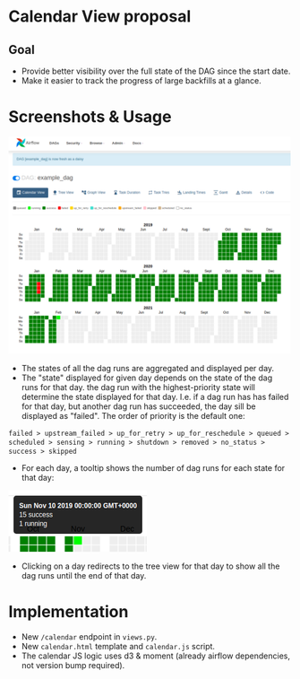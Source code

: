 # Calendar View proposal

## Goal
- Provide better visibility over the full state of the DAG since the start date.
- Make it easier to track the progress of large backfills at a glance.

# Screenshots & Usage
![screenshot](./view.png)

- The states of all the dag runs are aggregated and displayed per day.
- The "state" displayed for given day depends on the state of the dag runs for that day. the dag run with the
highest-priority state will determine the state displayed for that day.
I.e. if a dag run has has failed for that day, but another dag run has succeeded, the day sill be displayed as "failed".
The order of priority is the default one:
```
failed > upstream_failed > up_for_retry > up_for_reschedule > queued > scheduled > sensing > running > shutdown > removed > no_status > success > skipped
```
- For each day, a tooltip shows the number of dag runs for each state for that day:

![screenshot](./tooltip.png)
- Clicking on a day redirects to the tree view for that day to show all the dag runs until the end of that day.

# Implementation
- New `/calendar` endpoint in `views.py`.
- New `calendar.html` template and `calendar.js` script.
- The calendar JS logic uses d3 & moment (already airflow dependencies, not version bump required).
